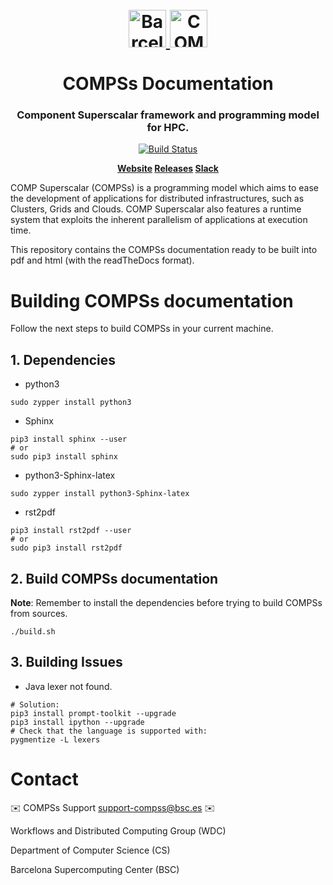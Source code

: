 <!-- LOGOS AND HEADER -->
<h1 align="center">
  <br>
  <a href="https://www.bsc.es/">
    <img src="source/Logos/bsc_280.png" alt="Barcelona Supercomputing Center" height="60px">
  </a>
  <a href="https://www.bsc.es/research-and-development/software-and-apps/software-list/comp-superscalar/">
    <img src="source/Logos/logo_compss.png" alt="COMP Superscalar" height="60px">
  </a>
  <br>
  <br>
  COMPSs Documentation
  <br>
</h1>

<h3 align="center">Component Superscalar framework and programming model for HPC.</h3>
<p align="center">
  <a href='http://bscgrid05.bsc.es/jenkins/job/COMPSs_Framework-Docker_testing'>
    <img src='http://bscgrid05.bsc.es/jenkins/job/COMPSs_Framework-Docker_testing/badge/icon'
         alt="Build Status">
  </a>
</p>

<p align="center"><b>
    <a href="https://www.bsc.es/research-and-development/software-and-apps/software-list/comp-superscalar/">Website</a>
    <a href="https://github.com/bsc-wdc/compss/releasess">Releases</a>
    <a href="https://bit.ly/bsc-wdc-community">Slack</a>
</b></p>

COMP Superscalar (COMPSs) is a programming model which aims to ease the development
of applications for distributed infrastructures, such as Clusters, Grids and Clouds.
COMP Superscalar also features a runtime system that exploits the inherent parallelism
of applications at execution time.

This repository contains the COMPSs documentation ready to be built into
pdf and html (with the readTheDocs format).


<!-- SECTIONS -->

<!-- BUILDING COMPSS -->
# Building COMPSs documentation

Follow the next steps to build COMPSs in your current machine.

## 1. Dependencies

* python3
```
sudo zypper install python3
```
* Sphinx
```
pip3 install sphinx --user
# or
sudo pip3 install sphinx
```
* python3-Sphinx-latex
```
sudo zypper install python3-Sphinx-latex
```
* rst2pdf
```
pip3 install rst2pdf --user
# or
sudo pip3 install rst2pdf
```

## 2. Build COMPSs documentation

**Note**: Remember to install the dependencies before trying to build COMPSs
 from sources.

```
./build.sh
```

## 3. Building Issues

* Java lexer not found.
```
# Solution:
pip3 install prompt-toolkit --upgrade
pip3 install ipython --upgrade
# Check that the language is supported with:
pygmentize -L lexers
```

<!-- CONTACT -->
# Contact

:envelope: COMPSs Support <support-compss@bsc.es> :envelope:

Workflows and Distributed Computing Group (WDC)

Department of Computer Science (CS)

Barcelona Supercomputing Center (BSC)


<!-- LINKS -->
[1]: http://compss.bsc.es
